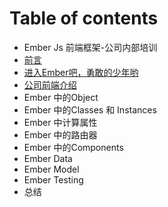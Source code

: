 # Table of contents

* Ember Js 前端框架-公司内部培训
* [前言](qian-yan.md)
* [进入Ember吧，勇敢的少年哟](ember-js-qian-duan-kuang-jia-gong-si-nei-bu-pei-xun.md)
* [公司前端介绍](gong-si-qian-duan-jie-shao.md)
* Ember 中的Object
* Ember 中的Classes 和 Instances
* Ember 中计算属性
* Ember 中的路由器
* Ember 中的Components
* Ember Data
* Ember Model
* Ember Testing
* 总结


